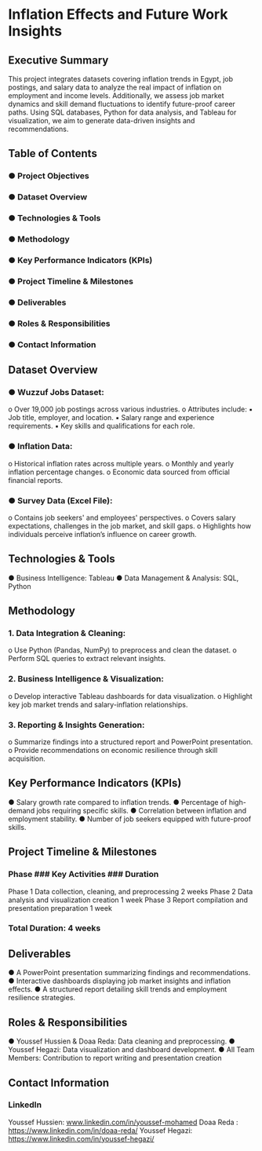 # Inflation Effects and Future Work Insights
## Executive Summary
This project integrates datasets covering inflation trends in Egypt, job 
postings, and salary data to analyze the real impact of inflation on employment and income 
levels. Additionally, we assess job market dynamics and skill demand fluctuations to identify 
future-proof career paths. Using SQL databases, Python for data analysis, and Tableau for 
visualization, we aim to generate data-driven insights and recommendations. 
## Table of Contents
### ● Project Objectives 
### ● Dataset Overview 
### ● Technologies & Tools 
### ● Methodology 
### ● Key Performance Indicators (KPIs) 
### ● Project Timeline & Milestones 
### ● Deliverables 
### ● Roles & Responsibilities 
### ● Contact Information
## Dataset Overview
### ● Wuzzuf Jobs Dataset:
 o Over 19,000 job postings across various industries. 
 o Attributes include: 
 ▪ Job title, employer, and location. 
 ▪ Salary range and experience requirements. 
 ▪ Key skills and qualifications for each role. 
### ● Inflation Data: 
o Historical inflation rates across multiple years. 
o Monthly and yearly inflation percentage changes. 
o Economic data sourced from official financial reports.
### ● Survey Data (Excel File): 
o Contains job seekers' and employees' perspectives. 
o Covers salary expectations, challenges in the job market, and skill gaps.
o Highlights how individuals perceive inflation’s influence on career growth.
## Technologies & Tools 
● Business Intelligence: Tableau 
● Data Management & Analysis: SQL, Python 
## Methodology
### 1. Data Integration & Cleaning:
o Use Python (Pandas, NumPy) to preprocess and clean the dataset. 
o Perform SQL queries to extract relevant insights. 
### 2. Business Intelligence & Visualization: 
o Develop interactive Tableau dashboards for data visualization. 
o Highlight key job market trends and salary-inflation relationships.
### 3. Reporting & Insights Generation: 
o Summarize findings into a structured report and PowerPoint presentation. 
o Provide recommendations on economic resilience through skill acquisition. 
## Key Performance Indicators (KPIs) 
● Salary growth rate compared to inflation trends. 
● Percentage of high-demand jobs requiring specific skills. 
● Correlation between inflation and employment stability. 
● Number of job seekers equipped with future-proof skills. 
## Project Timeline & Milestones 
### Phase   ### Key Activities                      ### Duration
Phase 1 Data collection, cleaning, and preprocessing    2 weeks 
Phase 2 Data analysis and visualization creation        1 week
Phase 3 Report compilation and presentation preparation 1 week
### Total Duration: 4 weeks
## Deliverables 
● A PowerPoint presentation summarizing findings and recommendations. 
● Interactive dashboards displaying job market insights and inflation effects. 
● A structured report detailing skill trends and employment resilience strategies. 
## Roles & Responsibilities 
● Youssef Hussien & Doaa Reda: Data cleaning and preprocessing. 
● Youssef Hegazi: Data visualization and dashboard development. 
● All Team Members: Contribution to report writing and presentation creation
## Contact Information 
### LinkedIn 
Youssef Hussien: www.linkedin.com/in/youssef-mohamed 
Doaa Reda : https://www.linkedin.com/in/doaa-reda/ 
Youssef Hegazi: https://www.linkedin.com/in/youssef-hegazi/
